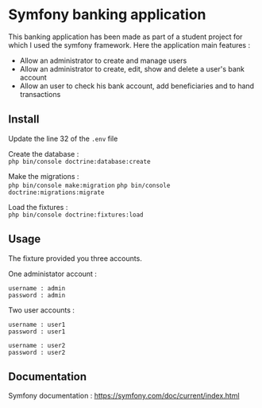 # Symfony banking application

This banking application has been made as part of a student project for which I used the symfony framework. Here the application main features : 
- Allow an administrator to create and manage users 
- Allow an administrator to create, edit, show and delete a user's bank account
- Allow an user to check his bank account, add beneficiaries and to hand transactions

## Install

Update the line 32 of the ```.env``` file 

Create the database :  
```php bin/console doctrine:database:create```

Make the migrations :  
```php bin/console make:migration```
```php bin/console doctrine:migrations:migrate```

Load the fixtures :  
```php bin/console doctrine:fixtures:load```

## Usage

The fixture provided you three accounts.

One administator account :

```username : admin```  
```password : admin```

Two user accounts :

```username : user1```  
```password : user1```

```username : user2```  
```password : user2```

## Documentation
Symfony documentation : <a> https://symfony.com/doc/current/index.html </a>

